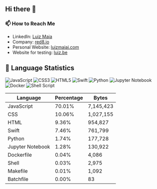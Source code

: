 ## Hi there 👋

### 📫 How to Reach Me

- LinkedIn: [Luiz Maia](https://www.linkedin.com/in/luizcarlosmaiajunior/)
- Company: [red8.io](https://red8.io)
- Personal Website: [luizmaiaj.com](https://luizmaiaj.com)
- Website for testing: [luiz.be](https://luiz.be)

<!-- START LANGUAGE STATS -->
## 🚀 Language Statistics

![JavaScript](https://img.shields.io/badge/javascript-%23323330.svg?style=for-the-badge&logo=javascript&logoColor=%23F7DF1E) ![CSS3](https://img.shields.io/badge/css3-%231572B6.svg?style=for-the-badge&logo=css3&logoColor=white) ![HTML5](https://img.shields.io/badge/html5-%23E34F26.svg?style=for-the-badge&logo=html5&logoColor=white) ![Swift](https://img.shields.io/badge/swift-F54A2A?style=for-the-badge&logo=swift&logoColor=white) ![Python](https://img.shields.io/badge/python-3670A0?style=for-the-badge&logo=python&logoColor=ffdd54) ![Jupyter Notebook](https://img.shields.io/badge/jupyter-%23FA0F00.svg?style=for-the-badge&logo=jupyter&logoColor=white) ![Docker](https://img.shields.io/badge/docker-%230db7ed.svg?style=for-the-badge&logo=docker&logoColor=white) ![Shell Script](https://img.shields.io/badge/shell_script-%23121011.svg?style=for-the-badge&logo=gnu-bash&logoColor=white)

| Language | Percentage | Bytes |
|----------|------------|-------|
| JavaScript | 70.01% | 7,145,423 |
| CSS | 10.06% | 1,027,155 |
| HTML | 9.36% | 954,827 |
| Swift | 7.46% | 761,799 |
| Python | 1.74% | 177,728 |
| Jupyter Notebook | 1.28% | 130,922 |
| Dockerfile | 0.04% | 4,086 |
| Shell | 0.03% | 2,975 |
| Makefile | 0.01% | 1,092 |
| Batchfile | 0.00% | 83 |

<!-- END LANGUAGE STATS -->
